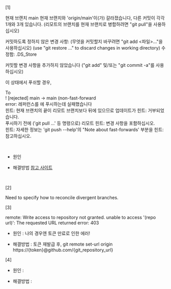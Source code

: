 [1]

현재 브랜치 main
현재 브랜치와 'origin/main'이(가) 갈라졌습니다,
다른 커밋이 각각 1개와 3개 있습니다.
  (리모트의 브랜치를 현재 브랜치로 병합하려면 "git pull"을 사용하십시오)

커밋하도록 정하지 않은 변경 사항:
  (무엇을 커밋할지 바꾸려면 "git add <파일>..."을 사용하십시오)
  (use "git restore <file>..." to discard changes in working directory)
	수정함:        .DS_Store

커밋할 변경 사항을 추가하지 않았습니다 ("git add" 및/또는 "git commit -a"를
사용하십시오)

이 상태에서 푸쉬할 경우,

To   
 ! [rejected]        main -> main (non-fast-forward   
error: 레퍼런스를 에 푸시하는데 실패했습니다   
힌트: 현재 브랜치의 끝이 리모트 브랜치보다 뒤에 있으므로 업데이트가
힌트: 거부되었습니다.   
푸시하기 전에 ('git pull ...' 등 명령으로) 리모트
힌트: 변경 사항을 포함하십시오.   
힌트: 자세한 정보는 'git push --help'의 "Note about fast-forwards' 부분을
힌트: 참고하십시오.

<br>

- 원인



- 해결방법
[참고 사이트](https://velog.io/@eunddodi/git-pull-%EC%8B%9C-%EB%B0%9C%EC%83%9D%ED%95%98%EB%8A%94-warning-%ED%95%B4%EA%B2%B0%ED%95%98%EA%B8%B0Need-to-specify-how-to-reconcile-divergent-branches)

<br>

[2]

Need to specify how to reconcile divergent branches.
	
[3]

remote: Write access to repository not granted. unable to access '(repo url)': The requested URL returned error: 403   
	
- 원인 : 나의 경우엔 토큰 만료로 인한 에러!


- 해결방법 : 토큰 재발급 후, git remote set-url origin https://{token}@github.com/{git_repository_url} 


[4]


	
- 원인 : 


- 해결방법 : 
